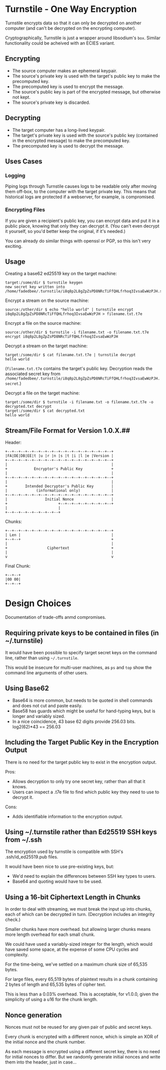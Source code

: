 # Turnstile - One Way Encryption #

Turnstile encrypts data so that it can only be decrypted on another computer (and can't be decrypted on the encrypting computer).

Cryptographically, Turnstile is just a wrapper around libsodium's `box`.  Similar functionality could be acheived with an ECIES variant.

## Encrypting

- The source computer makes an ephemeral keypair.
- The source's private key is used with the target's public key to make the precomputed key.
- The precomputed key is used to encrypt the message.
- The source's public key is part of the encrypted message, but otherwise not kept.
- The source's private key is discarded.

## Decrypting

- The target computer has a long-lived keypair.
- The target's private key is used with the source's public key (contained in the encrypted message) to make the precomputed key.
- The precomputed key is used to decrypt the message.


## Uses Cases ##

### Logging ###

Piping logs through Turnstile causes logs to be readable only after moving them off-box, to
the computer with the target private key.  This means that historical logs are protected if a
webserver, for example, is compromised.

### Encrypting Files ###

If you are given a recipient's public key, you can encrypt data and put it in a public place,
knowing that only they can decrypt it.  (You can't even decrypt it yourself, so you'd better keep
the original, if it's needed.) 

You can already do similar things with openssl or PGP, so this isn't very exciting.


## Usage ##

Creating a base62 ed25519 key on the target machine:
```
target:/some/dir $ turnstile keygen
new secret key written into /home/fadedbee/.turnstile/i8q8p2L8gZpZsPD8NRcTiFfQHLfrhoq3IvsaEwWzPJH.secret
```

Encrypt a stream on the source machine:
```
source:/other/dir $ echo "hello world" | turnstile encrypt i8q8p2L8gZpZsPD8NRcTiFfQHLfrhoq3IvsaEwWzPJH > filename.txt.t7e
```

Encrypt a file on the source machine:
```
source:/other/dir $ turnstile -i filename.txt -o filename.txt.t7e encrypt i8q8p2L8gZpZsPD8NRcTiFfQHLfrhoq3IvsaEwWzPJH
```

Decrypt a stream on the target machine:
```
target:/some/dir $ cat filename.txt.t7e | turnstile decrypt
hello world
```
(`filename.txt.t7e` contains the target's public key.  Decryption reads the associated secret key from `/home/fadedbee/.turnstile/i8q8p2L8gZpZsPD8NRcTiFfQHLfrhoq3IvsaEwWzPJH.secret`.)

Decrypt a file on the target machine:
```
target:/some/dir $ turnstile -i filename.txt -o filename.txt.t7e -o decrypted.txt decrypt
target:/some/dir $ cat decrypted.txt
hello world
```


## Stream/File Format for Version 1.0.X.##

Header:
```
+--+--+--+--+--+--+--+--+--+--+--+--+--+--+--+--+
|FA|DE|DB|EE|t |u |r |n |s |t |i |l |e |Version |
+--+--+--+--+--+--+--+--+--+--+--+--+--+--+--+--+
|                                               |
+            Encryptor's Public Key             +
|                                               |
+--+--+--+--+--+--+--+--+--+--+--+--+--+--+--+--+
|                                               |
+        Intended Decryptor's Public Key        |
|             (informational only)              |
+--+--+--+--+--+--+--+--+--+--+--+--+--+--+--+--+
|                 Initial Nonce                 |
+                       +--+--+--+--+--+--+--+--+
|                       |
+--+--+--+--+--+--+--+--+
```

Chunks:
```
+--+--+--+--+--+--+--+--+--+--+--+--+--+--+--+--+
| Len |                                         |
+--+--+                                         +
|                                               |
+                  Ciphertext                   +
|                                               |
v                                               v
```

Final Chunk:
```
+--+--+
|00 00|
+--+--+
```


# Design Choices #

Documentation of trade-offs anmd compromises.


## Requiring private keys to be contained in files (in ~/.turnstile) ##

It would have been possible to specify target secret keys on the command line, rather than
using `~/.turnstile`.

This would be insecure for multi-user machines, as `ps` and `top` show the
command line arguments of other users.


## Using Base62 ##

- Base64 is more common, but needs to be quoted in shell commands and does not cut and paste easily.
- Base58 has guards which might be useful for hand-typing keys, but is longer and variably sized.
- In a nice coincidence, 43 base 62 digits provide 256.03 bits.  log2(62)*43 == 256.03


## Including the Target Public Key in the Encryption Output ##

There is no need for the target public key to exist in the encryption output.

Pros:
- Allows decryption to only try one secret key, rather than all that it knows.
- Users can inspect a .t7e file to find which public key they need to use to decrypt it.

Cons:
- Adds identifiable information to the encryption output.


## Using ~/.turnstile rather than Ed25519 SSH keys from ~/.ssh ##

The encryption used by turnstile is compatible with SSH's .ssh/id_ed25519.pub files.

It would have been nice to use pre-existing keys, but:
- We'd need to explain the differences between SSH key types to users.
- Base64 and quoting would have to be used.


## Using a 16-bit Ciphertext Length in Chunks ##

In order to deal with streaming, we must break the input up into chunks, each of which can be
decrypted in turn.  (Decryption includes an integrity check.)

Smaller chunks have more overhead. but allowing larger chunks means more length overhead for each
small chunk. 

We could have used a variably-sized integer for the length, which would have saved some space, at
the expense of some CPU cycles and complexity.

For the time-being, we've settled on a maximum chunk size of 65,535 bytes.

For large files, every 65,519 bytes of plaintext results in a chunk containing 2 bytes of length and
65,535 bytes of cipher text.

This is less than a 0.03% overhead.  This is acceptable, for v1.0.0, given the simplicity of using a
u16 for the chunk length.


## Nonce generation ##

Nonces must not be reused for any given pair of public and secret keys.

Every chunk is encrypted with a different nonce, which is simple an XOR of the initial nonce and the
chunk number.

As each message is encrypted using a different secret key, there is no need for initial nonces to
differ.  But we randomly generate initial nonces and write them into the header, just in case...

